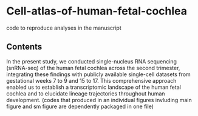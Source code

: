 # Cell-atlas-of-human-fetal-cochlea
code to reproduce analyses in the manuscript

## Contents
In the present study, we conducted single-nucleus RNA sequencing (snRNA-seq) of the human fetal cochlea across the second trimester, integrating these findings with publicly available single-cell datasets from gestational weeks 7 to 9 and 15 to 17. This comprehensive approach enabled us to establish a transcriptomic landscape of the human fetal cochlea and to elucidate lineage trajectories throughout human development.
(codes that produced in an individual figures invluding main figure and sm figure are dependently packaged in one file)




